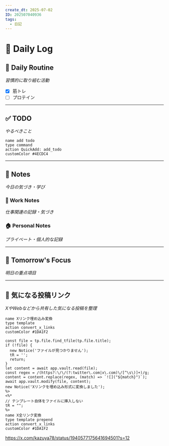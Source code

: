 ```yaml
---
create_dt: 2025-07-02
ID: 202507040936
tags:
  - 日記
---
```


# 📅 Daily Log

## 💪 Daily Routine
*習慣的に取り組む活動*

- [x] 筋トレ
- [ ] プロテイン

---

## ✅ TODO
*やるべきこと*

```button
name add todo
type command
action QuickAdd: add_todo
customColor #4ECDC4
```

---

## 📝 Notes
*今日の気づき・学び*

### 💼 Work Notes
*仕事関連の記録・気づき*



### 🏠 Personal Notes  
*プライベート・個人的な記録*



---

## 🎯 Tomorrow's Focus
*明日の重点項目*

---

## 🔗 気になる投稿リンク
*XやWebなどから共有した気になる投稿を整理*

```button
name Xリンク埋め込み変換
type template
action convert_x_links
customColor #1DA1F2
```


```button<%*
const file = tp.file.find_tfile(tp.file.title);
if (!file) {
  new Notice('ファイルが見つかりません');
  tR = '';
  return;
}
let content = await app.vault.read(file);
const regex = /(https?:\/\/(?:twitter\.com|x\.com)\/[^\s\)]+)/g;
content = content.replace(regex, (match) => `![]("${match}")`);
await app.vault.modify(file, content);
new Notice('Xリンクを埋め込み形式に変換しました');
%>
<%*
// テンプレート自体をファイルに挿入しない
tR = "";
%> 
name X全リンク変換
type template prepend
action convert_x_links
customColor #1DA1F2
```
https://x.com/kazuya78/status/1940577175641694501?s=12
